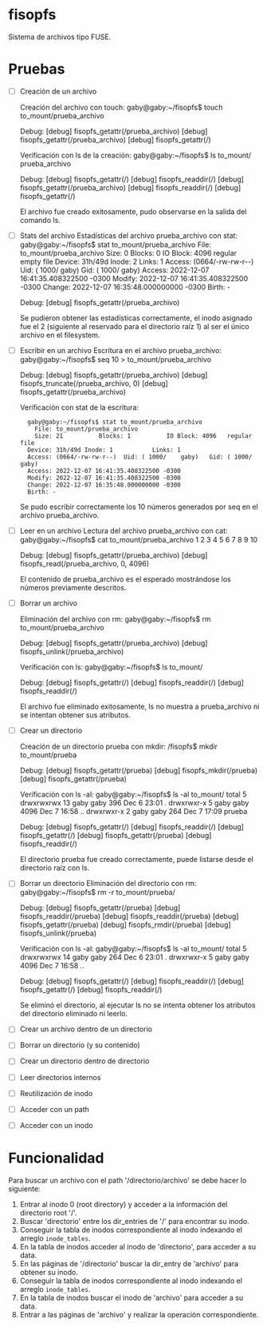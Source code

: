 # fisopfs

Sistema de archivos tipo FUSE.

# Pruebas


- [ ] Creación de un archivo

    Creación del archivo con touch:
        gaby@gaby:~/fisopfs$ touch to_mount/prueba_archivo

    Debug:
        [debug] fisopfs_getattr(/prueba_archivo)
        [debug] fisopfs_getattr(/prueba_archivo)
        [debug] fisopfs_getattr(/)
 
    Verificación con ls de la creación:
        gaby@gaby:~/fisopfs$ ls to_mount/
        prueba_archivo

    Debug:
        [debug] fisopfs_getattr(/)
        [debug] fisopfs_readdir(/)
        [debug] fisopfs_getattr(/prueba_archivo)
        [debug] fisopfs_readdir(/)
        [debug] fisopfs_getattr(/)

    El archivo fue creado exitosamente, pudo observarse en la salida del comando ls.

- [ ] Stats del archivo
    Estadísticas del archivo prueba_archivo con stat:
        gaby@gaby:~/fisopfs$ stat to_mount/prueba_archivo 
          File: to_mount/prueba_archivo
          Size: 0         	Blocks: 0          IO Block: 4096   regular empty file
        Device: 31h/49d	Inode: 2           Links: 1
        Access: (0664/-rw-rw-r--)  Uid: ( 1000/    gaby)   Gid: ( 1000/    gaby)
        Access: 2022-12-07 16:41:35.408322500 -0300
        Modify: 2022-12-07 16:41:35.408322500 -0300
        Change: 2022-12-07 16:35:48.000000000 -0300
         Birth: -
    
    Debug:
        [debug] fisopfs_getattr(/prueba_archivo)
    

    Se pudieron obtener las estadísticas correctamente, el inodo asignado fue el 2 (siguiente al reservado para el directorio raíz 1) al ser el único archivo en el filesystem.


- [ ] Escribir en un archivo 
    Escritura en el archivo prueba_archivo:
    gaby@gaby:~/fisopfs$ seq 10 > to_mount/prueba_archivo
    

    Debug:
        [debug] fisopfs_getattr(/prueba_archivo)
        [debug] fisopfs_truncate(/prueba_archivo, 0)
        [debug] fisopfs_getattr(/prueba_archivo)

    Verificación con stat de la escritura:

        gaby@gaby:~/fisopfs$ stat to_mount/prueba_archivo 
          File: to_mount/prueba_archivo
          Size: 21        	Blocks: 1          IO Block: 4096   regular file
        Device: 31h/49d	Inode: 1           Links: 1
        Access: (0664/-rw-rw-r--)  Uid: ( 1000/    gaby)   Gid: ( 1000/    gaby)
        Access: 2022-12-07 16:41:35.408322500 -0300
        Modify: 2022-12-07 16:41:35.408322500 -0300
        Change: 2022-12-07 16:35:48.000000000 -0300
        Birth: -

    Se pudo escribir correctamente los 10 números generados por seq en el archivo prueba_archivo.
    
- [ ] Leer en un archivo
    Lectura del archivo prueba_archivo con cat:
        gaby@gaby:~/fisopfs$ cat to_mount/prueba_archivo 
        1
        2
        3
        4
        5
        6
        7
        8
        9
        10
    
    Debug:
        [debug] fisopfs_getattr(/prueba_archivo)
        [debug] fisopfs_read(/prueba_archivo, 0, 4096)
    
    El contenido de prueba_archivo es el esperado mostrándose los números previamente descritos.


- [ ] Borrar un archivo
    
    Eliminación del archivo con rm:
        gaby@gaby:~/fisopfs$ rm to_mount/prueba_archivo
    
    Debug:
        [debug] fisopfs_getattr(/prueba_archivo)
        [debug] fisopfs_unlink(/prueba_archivo)

    Verificación con ls:
        gaby@gaby:~/fisopfs$ ls to_mount/
    
    Debug:
        [debug] fisopfs_getattr(/)
        [debug] fisopfs_readdir(/)
        [debug] fisopfs_readdir(/)

    El archivo fue eliminado exitosamente, ls no muestra a prueba_archivo ni se intentan obtener sus atributos.


- [ ] Crear un directorio

    Creación de un directorio prueba con mkdir:
        /fisopfs$ mkdir to_mount/prueba

    Debug:
        [debug] fisopfs_getattr(/prueba)
        [debug] fisopfs_mkdir(/prueba)
        [debug] fisopfs_getattr(/prueba)

    Verificación con ls -al:
        gaby@gaby:~/fisopfs$ ls -al to_mount/
        total 5
        drwxrwxrwx 13 gaby gaby  396 Dec  6 23:01 .
        drwxrwxr-x  5 gaby gaby 4096 Dec  7 16:58 ..
        drwxrwxr-x  2 gaby gaby  264 Dec  7 17:09 prueba

    Debug:
        [debug] fisopfs_getattr(/)
        [debug] fisopfs_readdir(/)
        [debug] fisopfs_getattr(/)
        [debug] fisopfs_getattr(/prueba)
        [debug] fisopfs_readdir(/)
      
    El directorio prueba fue creado correctamente, puede listarse desde el directorio raíz con ls.

- [ ] Borrar un directorio
    Eliminación del directorio con rm:
        gaby@gaby:~/fisopfs$ rm -r to_mount/prueba/

    Debug:
        [debug] fisopfs_getattr(/prueba)
        [debug] fisopfs_readdir(/prueba)
        [debug] fisopfs_readdir(/prueba)
        [debug] fisopfs_getattr(/prueba)
        [debug] fisopfs_rmdir(/prueba)
        [debug] fisopfs_unlink(/prueba)
 
    Verificación con ls -al:
        gaby@gaby:~/fisopfs$ ls -al to_mount/
        total 5
        drwxrwxrwx 14 gaby gaby  264 Dec  6 23:01 .
        drwxrwxr-x  5 gaby gaby 4096 Dec  7 16:58 ..

    Debug:
        [debug] fisopfs_getattr(/)
        [debug] fisopfs_readdir(/)
        [debug] fisopfs_getattr(/)
        [debug] fisopfs_readdir(/)

    Se eliminó el directorio, al ejecutar ls no se intenta obtener los atributos del directorio eliminado ni leerlo.

- [ ] Crear un archivo dentro de un directorio

- [ ] Borrar un directorio (y su contenido)
- [ ] Crear un directorio dentro de directorio
- [ ] Leer directorios internos 
- [ ] Reutilización de inodo
- [ ] Acceder con un path
- [ ] Acceder con un inodo

# Funcionalidad

Para buscar un archivo con el path '/directorio/archivo' se debe hacer lo siguiente:
1. Entrar al inodo 0 (root directory) y acceder a la información del directorio root '/'.
2. Buscar 'directorio' entre los dir_entries de '/' para encontrar su inodo.
3. Conseguir la tabla de inodos correspondiente al inodo indexando el arreglo `inode_tables`.
4. En la tabla de inodos acceder al inodo de 'directorio', para acceder a su data.
5. En las páginas de '/directorio' buscar la dir_entry de 'archivo' para obtener su inodo.
6. Conseguir la tabla de inodos correspondiente al inodo indexando el arreglo `inode_tables`.
7. En la tabla de inodos buscar el inodo de 'archivo' para acceder a su data.
8. Entrar a las páginas de 'archivo' y realizar la operación correspondiente.

